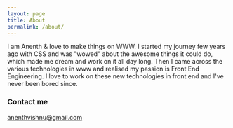 ```yaml
---
layout: page
title: About
permalink: /about/
---
```


I am Anenth & love to make things on WWW. I started my journey few years ago with CSS and was "wowed" about the awesome things it could do, which made me dream and work on it all day long. Then I came across the various technologies in www and realised my passion is Front End Engineering. I love to work on these new technologies in front end and I've never been bored since.

### Contact me

[anenthvishnu@gmail.com](mailto:anenthvishnu@gmail.com)
